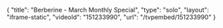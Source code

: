 {
    "title": "Berberine - March Monthly Special",
    "type": "solo",
    "layout": "iframe-static",
    "videoId": "151233990",
    "url": "\/tvpembed\/151233990"
}